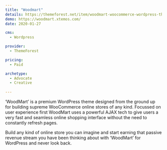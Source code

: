 ```yaml
---
title: "Woodmart"
details: https://themeforest.net/item/woodmart-woocommerce-wordpress-theme/20264492
demo: https://woodmart.xtemos.com/
date: 2020-01-27

cms: 
  - Wordpress

provider: 
  - ThemeForest

pricing:
  - Paid

archetype:
  - Advocate
  - Creative
  
---
```


‘WoodMart’ is a premium WordPress theme​ designed from the ground up for building supreme WooCommerce online stores​ of any kind. Focussed on user experience​ first WoodMart uses a powerful AJAX tech​ to give users a very fast and seamless online shopping interface​ without the need to constantly refresh pages.

Build any kind of online store ​you can imagine and start earning that passive revenue stream​ you have been thinking about with ‘WoodMart’ for WordPress​ and never look back.